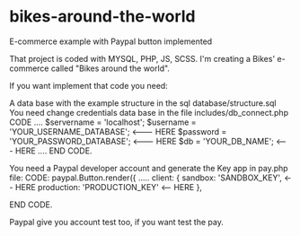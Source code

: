 # bikes-around-the-world
E-commerce example with Paypal button implemented

That project is coded with MYSQL, PHP, JS, SCSS. I'm creating a Bikes' e-commerce called "Bikes around the world".

If you want implement that code you need: 

A data base with the example structure in the sql database/structure.sql
You need change credentials data base in the file includes/db_connect.php
CODE
....
$servername = 'localhost';
  $username = 'YOUR_USERNAME_DATABASE'; <--- HERE
  $password = 'YOUR_PASSWORD_DATABASE'; <--- HERE
  $db = 'YOUR_DB_NAME';                 <--- HERE
....
END CODE.

You need a Paypal developer account and generate the Key app in pay.php file: 
CODE: 
paypal.Button.render({
    .....
    client: {
        sandbox: 'SANDBOX_KEY', <-- HERE
        production: 'PRODUCTION_KEY' <-- HERE
    },
    
 END CODE.

Paypal give you account test too, if you want test the pay.
